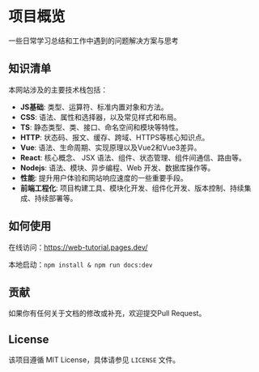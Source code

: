 # 项目概览

一些日常学习总结和工作中遇到的问题解决方案与思考

## 知识清单

本网站涉及的主要技术栈包括：

- **JS基础**: 类型、运算符、标准内置对象和方法。
- **CSS**: 语法、属性和选择器，以及常见样式和布局。
- **TS**: 静态类型、类、接口、命名空间和模块等特性。
- **HTTP**: 状态码、报文、缓存、跨域、HTTPS等核心知识点。
- **Vue**: 语法、生命周期、实现原理以及Vue2和Vue3差异。
- **React**: 核心概念、 JSX 语法、组件、状态管理、组件间通信、路由等。
- **Nodejs**: 语法、模块、异步编程、Web 开发、数据库操作等。
- **性能**: 提升用户体验和网站响应速度的一些重要手段。
- **前端工程化**: 项目构建工具、模块化开发、组件化开发、版本控制、持续集成、持续部署等。


## 如何使用

在线访问：https://web-tutorial.pages.dev/

本地启动：`npm install & npm run docs:dev`

## 贡献

如果你有任何关于文档的修改或补充，欢迎提交Pull Request。

## License

该项目遵循 MIT License，具体请参见 `LICENSE` 文件。